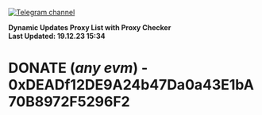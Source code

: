 [![Telegram channel](https://img.shields.io/endpoint?url=https://runkit.io/damiankrawczyk/telegram-badge/branches/master?url=https://t.me/n4z4v0d)](https://t.me/n4z4v0d) 

**Dynamic Updates Proxy List with Proxy Checker**  
**Last Updated: 19.12.23 15:34**

# DONATE (_any evm_) - 0xDEADf12DE9A24b47Da0a43E1bA70B8972F5296F2
